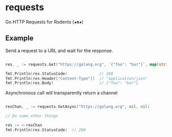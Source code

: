 requests
========
Go HTTP Requests for Rodents (◕ᴥ◕)

Example
-------

Send a request to a URL and wait for the response.

```go

res, _ := requests.Get("https://golang.org", `{"foo": "bar"}`, map[string]string{"user": "pass"})

fmt.Println(res.StatusCode)              // 200
fmt.Println(res.Header["Content-Type"])  // "application/json"
fmt.Println(res.Body)                    // {"foo": "bar"}

```

Asynchronous call will transparently return a channel

```go

resChan, _ := requests.GetAsync("https://golang.org", nil, nil)

// Do some other things

res := <-resChan
fmt.Println(res.StatusCode)  // 200

```





